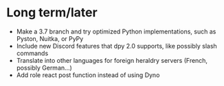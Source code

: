 # Long term/later
- Make a 3.7 branch and try optimized Python implementations, such as Pyston, Nuitka, or PyPy
- Include new Discord features that dpy 2.0 supports, like possibly slash commands
- Translate into other languages for foreign heraldry servers (French, possibly German...)
- Add role react post function instead of using Dyno
